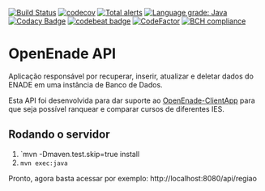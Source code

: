 [![Build Status](https://travis-ci.com/OpenEnade/API.svg?branch=master)](https://travis-ci.com/OpenEnade/API)
[![codecov](https://codecov.io/gh/OpenEnade/API/branch/master/graph/badge.svg)](https://codecov.io/gh/OpenEnade/API)
[![Total alerts](https://img.shields.io/lgtm/alerts/g/OpenEnade/API.svg?logo=lgtm&logoWidth=18)](https://lgtm.com/projects/g/OpenEnade/API/alerts/)
[![Language grade: Java](https://img.shields.io/lgtm/grade/java/g/OpenEnade/API.svg?logo=lgtm&logoWidth=18)](https://lgtm.com/projects/g/OpenEnade/API/context:java)
[![Codacy Badge](https://api.codacy.com/project/badge/Grade/6354121789314e09b557cc42ffce6f3c)](https://app.codacy.com/app/paulofelipe.feitosa/API?utm_source=github.com&utm_medium=referral&utm_content=OpenEnade/API&utm_campaign=Badge_Grade_Dashboard)
[![codebeat badge](https://codebeat.co/badges/fbbfbbc6-9cde-4933-a5a6-de452663c60c)](https://codebeat.co/projects/github-com-openenade-api-master)
[![CodeFactor](https://www.codefactor.io/repository/github/openenade/api/badge)](https://www.codefactor.io/repository/github/openenade/api)
[![BCH compliance](https://bettercodehub.com/edge/badge/OpenEnade/API?branch=master)](https://bettercodehub.com/)
# OpenEnade API
Aplicação responsável por recuperar, inserir, atualizar e deletar dados do ENADE em uma instância de Banco de Dados.

Esta API foi desenvolvida para dar suporte ao [OpenEnade-ClientApp](https://github.com/OpenEnade/OpenEnade-ClientApp) para que seja possível ranquear e comparar cursos de diferentes IES.

## Rodando o servidor
1. `mvn -Dmaven.test.skip=true install
2. `mvn exec:java`

Pronto, agora basta acessar por exemplo: http://localhost:8080/api/regiao
